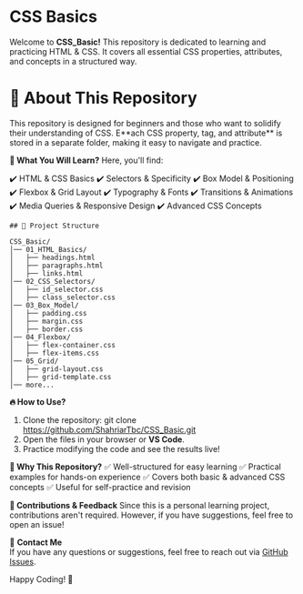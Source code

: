 # CSS Basics #

Welcome to **CSS_Basic!** This repository is dedicated to learning and practicing HTML & CSS. It covers all essential CSS properties, attributes, and concepts in a structured way.



 <h1> 📌 About This Repository </h1>
This repository is designed for beginners and those who want to solidify their understanding of CSS. E**ach CSS property, tag, and attribute** is stored in a separate folder, making it easy to navigate and practice.



**🚀 What You Will Learn?**
Here, you'll find:

✔️ HTML & CSS Basics
✔️ Selectors & Specificity
✔️ Box Model & Positioning
✔️ Flexbox & Grid Layout
✔️ Typography & Fonts
✔️ Transitions & Animations
✔️ Media Queries & Responsive Design
✔️ Advanced CSS Concepts


```
## 📂 Project Structure

CSS_Basic/
│── 01_HTML_Basics/
│   ├── headings.html
│   ├── paragraphs.html
│   ├── links.html
│── 02_CSS_Selectors/
│   ├── id_selector.css
│   ├── class_selector.css
│── 03_Box_Model/
│   ├── padding.css
│   ├── margin.css
│   ├── border.css
│── 04_Flexbox/
│   ├── flex-container.css
│   ├── flex-items.css
│── 05_Grid/
│   ├── grid-layout.css
│   ├── grid-template.css
│── more...
```

**🔥 How to Use?**
1. Clone the repository: git clone https://github.com/ShahriarTbc/CSS_Basic.git
2. Open the files in your browser or **VS Code**.
3. Practice modifying the code and see the results live!


**🎯 Why This Repository?**
✅ Well-structured for easy learning
✅ Practical examples for hands-on experience
✅ Covers both basic & advanced CSS concepts
✅ Useful for self-practice and revision


**🌟 Contributions & Feedback**
Since this is a personal learning project, contributions aren't required. However, if you have suggestions, feel free to open an issue!


📧 **Contact Me**  
If you have any questions or suggestions, feel free to reach out via [GitHub Issues](https://github.com/ShahriarTbc/CSS_Basic/issues).  

Happy Coding! 🚀
